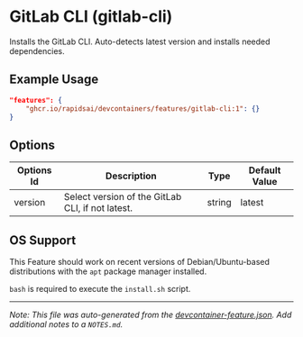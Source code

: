 
# GitLab CLI (gitlab-cli)

Installs the GitLab CLI. Auto-detects latest version and installs needed dependencies.

## Example Usage

```json
"features": {
    "ghcr.io/rapidsai/devcontainers/features/gitlab-cli:1": {}
}
```

## Options

| Options Id | Description | Type | Default Value |
|-----|-----|-----|-----|
| version | Select version of the GitLab CLI, if not latest. | string | latest |



## OS Support

This Feature should work on recent versions of Debian/Ubuntu-based distributions with the `apt` package manager installed.

`bash` is required to execute the `install.sh` script.


---

_Note: This file was auto-generated from the [devcontainer-feature.json](https://github.com/rapidsai/devcontainers/blob/main/features/src/gitlab-cli/devcontainer-feature.json).  Add additional notes to a `NOTES.md`._
